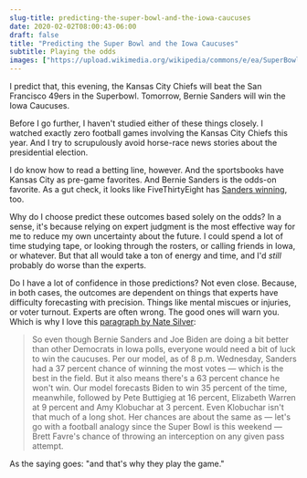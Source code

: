 ```yaml
---
slug-title: predicting-the-super-bowl-and-the-iowa-caucuses
date: 2020-02-02T08:00:43-06:00
draft: false
title: "Predicting the Super Bowl and the Iowa Caucuses"
subtitle: Playing the odds
images: ["https://upload.wikimedia.org/wikipedia/commons/e/ea/SuperBowl_I_-_Los_Angeles_Coliseum.jpg"]
---
```


I predict that, this evening, the Kansas City Chiefs will beat the San Francisco 49ers in the Superbowl. Tomorrow, Bernie Sanders will win the Iowa Caucuses.

Before I go further, I haven't studied either of these things closely. I watched exactly zero football games involving the Kansas City Chiefs this year. And I try to scrupulously avoid horse-race news stories about the presidential election.

I do know how to read a betting line, however. And the sportsbooks have Kansas City as pre-game favorites. And Bernie Sanders is the odds-on favorite. As a gut check, it looks like FiveThirtyEight has [Sanders winning](https://projects.fivethirtyeight.com/2020-primary-forecast/iowa/), too.

Why do I choose predict these outcomes based solely on the odds? In a sense, it's because relying on expert judgment is the most effective way for me to reduce my own uncertainty about the future. I could spend a lot of time studying tape, or looking through the rosters, or calling friends in Iowa, or whatever. But that all would take a ton of energy and time, and I'd *still* probably do worse than the experts.

Do I have a lot of confidence in those predictions? Not even close. Because, in both cases, the outcomes are dependent on things that experts have difficulty forecasting with precision. Things like mental miscues or injuries, or voter turnout. Experts are often wrong. The good ones will warn you. Which is why I love this [paragraph by Nate Silver](https://fivethirtyeight.com/features/the-iowa-caucuses-are-in-4-days-almost-anything-could-still-happen/):

> So even though Bernie Sanders and Joe Biden are doing a bit better than other Democrats in Iowa polls, everyone would need a bit of luck to win the caucuses. Per our model, as of 8 p.m. Wednesday, Sanders had a 37 percent chance of winning the most votes — which is the best in the field. But it also means there's a 63 percent chance he won't win. Our model forecasts Biden to win 35 percent of the time, meanwhile, followed by Pete Buttigieg at 16 percent, Elizabeth Warren at 9 percent and Amy Klobuchar at 3 percent. Even Klobuchar isn't that much of a long shot. Her chances are about the same as — let's go with a football analogy since the Super Bowl is this weekend — Brett Favre's chance of throwing an interception on any given pass attempt.

As the saying goes: "and that's why they play the game."
